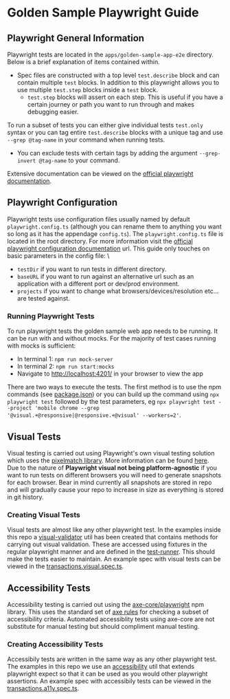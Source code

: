# Golden Sample Playwright Guide

## Playwright General Information

Playwright tests are located in the `apps/golden-sample-app-e2e` directory. Below is a brief explanation of items contained within.

- Spec files are constructed with a top level `test.describe` block and can contain multiple `test` blocks. In addition to this playwright allows you to use multiple `test.step` blocks inside a `test` block.
  - `test.step` blocks will assert on each step. This is useful if you have a certain journey or path you want to run through and makes debugging easier.

To run a subset of tests you can either give individual tests `test.only` syntax or you can tag entire `test.describe` blocks with a unique tag and use `--grep @tag-name` in your command when running tests.

- You can exclude tests with certain tags by adding the argument `--grep-invert @tag-name` to your command.

Extensive documentation can be viewed on the [official playwright documentation](https://playwright.dev/docs/intro).

## Playwright Configuration

Playwright tests use configuration files usually named by default `playwright.config.ts` (although you can rename them to anything you want so long as it has the appendage `config.ts`). The `playwright.config.ts` file is located in the root directory.
For more information visit the [official playwright configuration documentation](https://playwright.dev/docs/test-configuration) url. This guide only touches on basic parameters in the config file: \

- `testDir` if you want to run tests in different directory.
- `baseURL` if you want to run against an alternative url such as an application with a different port or dev/prod environment.
- `projects` if you want to change what browsers/devices/resolution etc... are tested against.

### Running Playwright Tests

To run playwright tests the golden sample web app needs to be running. It can be run with and without mocks. For the majority of test cases running with mocks is sufficient:

- In terminal 1: `npm run mock-server`
- In terminal 2: `npm run start:mocks`
- Navigate to [http://localhost:4201/](http://localhost:4201/) in your browser to view the app

There are two ways to execute the tests. The first method is to use the npm commands (see [package.json](../../package.json)) or you can build up the command using `npx playwright test` followed by the test parameters, eg `npx playwright test --project 'mobile chrome --grep '@visual.+@responsive|@responsive.+@visual' --workers=2'`.

## Visual Tests

Visual testing is carried out using Playwright's own visual testing solution which uses the [pixelmatch library](https://github.com/mapbox/pixelmatch). More information can be found [here](https://playwright.dev/docs/test-snapshots).\
Due to the nature of **Playwright visual not being platform-agnostic** if you want to run tests on different browsers you will need to generate snapshots for each browser. Bear in mind currently all snapshots are stored in repo and will gradually cause your repo to increase in size as everything is stored in git history.

### Creating Visual Tests

Visual tests are almost like any other playwright test. In the examples inside this repo a [visual-validator](../golden-sample-app-e2e/utils/visual-validator.ts) util has been created that contains methods for carrying out visual validation. These are accessed using fixtures in the regular playwright manner and are defined in the [test-runner](../golden-sample-app-e2e/page-objects/test-runner.ts). This should make the tests easier to maintain. An example spec with visual tests can be viewed in the [transactions.visual.spec.ts](../golden-sample-app-e2e/specs/transactions.visual.spec.ts).

## Accessibility Tests

Accessibility testing is carried out using the [axe-core/playwright](https://www.npmjs.com/package/@axe-core/playwright) npm library. This uses the standard set of [axe rules](https://github.com/dequelabs/axe-core/blob/develop/doc/rule-descriptions.md) for checking a subset of accessibility criteria. Automated accessiblity tests using axe-core are not substitute for manual testing but should compliment manual testing.

### Creating Accessibility Tests

Accessibily tests are written in the same way as any other playwright test. The examples in this repo we use an [accessibility](../golden-sample-app-e2e/utils/a11y/a11y-expect.ts) util that extends playwright expect so that it can be used as you would other playwright assertions. An example spec with accessibily tests can be viewed in the [transactions.a11y.spec.ts](../golden-sample-app-e2e/specs/transactions.a11y.spec.ts).
